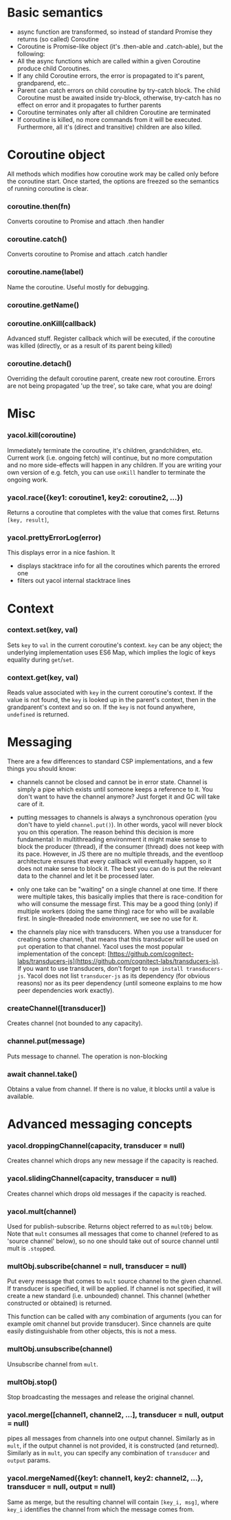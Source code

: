 # Basic semantics
- async function are transformed, so instead of standard Promise they returns (so called) Coroutine
- Coroutine is Promise-like object (it's .then-able and .catch-able), but the following:
- All the async functions which are called within a given Coroutine produce child Coroutines.
- If any child Coroutine errors, the error is propagated to it's parent, grandparend, etc..
- Parent can catch errors on child coroutine by try-catch block. The child Coroutine must be
  awaited inside try-block, otherwise, try-catch has no effect on error and it propagates to further
  parents
- Coroutine terminates only after all children Coroutine are terminated
- If coroutine is killed, no more commands from it will be executed. Furthermore, all it's (direct and transitive) children are also killed.

# Coroutine object

All methods which modifies how coroutine work may be called only before the coroutine start. Once started, the
options are freezed so the semantics of running coroutine is clear.

### coroutine.then(fn)
Converts coroutine to Promise and attach .then handler

### coroutine.catch()
Converts coroutine to Promise and attach .catch handler

### coroutine.name(label)
Name the coroutine. Useful mostly for debugging.

### coroutine.getName()

### coroutine.onKill(callback)
Advanced stuff. Register callback which will be executed, if the coroutine was killed (directly, or
as a result of its parent being killed)

### coroutine.detach()
Overriding the default coroutine parent, create new root coroutine. Errors are not being propagated
'up the tree', so take care, what you are doing!

# Misc

### yacol.kill(coroutine)
Immediately terminate the coroutine, it's children, grandchildren, etc. Current work (i.e. ongoing
fetch) will continue, but no more computation and no more side-effects will happen in any children.
If you are writing your own version of e.g. fetch, you can use `onKill` handler to terminate the
ongoing work.

### yacol.race({key1: coroutine1, key2: coroutine2, ...})
Returns a coroutine that completes with the value that comes first. Returns `[key, result]`,

### yacol.prettyErrorLog(error)
This displays error in a nice fashion. It
- displays stacktrace info for all the coroutines which parents the errored one
- filters out yacol internal stacktrace lines

# Context

### context.set(key, val)
Sets `key` to `val` in the current coroutine's context. `key` can be any object; the underlying
implementation uses ES6 Map, which implies the logic of keys equality during `get`/`set`.

### context.get(key, val)
Reads value associated with `key` in the current coroutine's context. If the value is not found, the
`key` is looked up in the parent's context, then in the grandparent's context and so on. If the `key` is
not found anywhere, `undefined` is returned.

# Messaging

There are a few differences to standard CSP implementations, and a few things you should know:
- channels cannot be closed and cannot be in error state. Channel is simply a pipe which exists
  until someone keeps a reference to it. You don't want to have the channel anymore? Just forget
  it and GC will take care of it.

- putting messages to channels is always a synchronous operation (you don't have to yield
  `channel.put()`). In other words, yacol will never block you on this operation. The reason behind
  this decision is more fundamental: In multithreading environment it might make sense to block the
  producer (thread), if the consumer (thread) does not keep with its pace. However, in JS there are
  no multiple threads, and the eventloop architecture ensures that every callback will eventually
  happen, so it does not make sense to block it. The best you can do is put the relevant data to the
  channel and let it be processed later.

- only one take can be "waiting" on a single channel at one time. If there were multiple takes, this
  basically implies that there is race-condition for who will consume the message first. This may be a
  good thing (only) if multiple workers (doing the same thing) race for who will be available first.
  In single-threaded node environment, we see no use for it.

- the channels play nice with transducers. When you use a transducer for creating some channel, that
  means that this transducer will be used on `put` operation to that channel. Yacol uses the most
  popular implementation of the concept:
  [https://github.com/cognitect-labs/transducers-js](https://github.com/cognitect-labs/transducers-js).
  If you want to use transducers, don't forget to `npm install transducers-js`. Yacol does not list
  `transducer-js` as its dependency (for obvious reasons) nor as its peer dependency (until someone
  explains to me how peer dependencies work exactly).

### createChannel([transducer])
Creates channel (not bounded to any capacity).

### channel.put(message)
Puts message to channel. The operation is non-blocking

### await channel.take()
Obtains a value from channel. If there is no value, it blocks until a value is available.

# Advanced messaging concepts

### yacol.droppingChannel(capacity, transducer = null)
Creates channel which drops any new message if the capacity is reached.

### yacol.slidingChannel(capacity, transducer = null)
Creates channel which drops old messages if the capacity is reached.

### yacol.mult(channel)
Used for publish-subscribe. Returns object referred to as `multObj` below. Note that `mult` consumes
all messages that come to channel (refered to as 'source channel' below), so no one should take out of
source channel until mult is `.stop`ped.

### multObj.subscribe(channel = null, transducer = null)
Put every message that comes to `mult` source channel to the given channel. If transducer is
specified, it will be applied. If channel is not specified, it will create a new standard (i.e. unbounded)
channel. This channel (whether constructed or obtained) is returned.

This function can be called with any combination of arguments (you can for example omit channel but
provide transducer). Since channels are quite easily distinguishable from other objects, this is not
a mess.

### multObj.unsubscribe(channel)
Unsubscribe channel from `mult`.

### multObj.stop()
Stop broadcasting the messages and release the original channel.

### yacol.merge([channel1, channel2, ...], transducer = null, output = null)
pipes all messages from channels into one output channel. Similarly as in `mult`, if the output channel is not
provided, it is constructed (and returned). Similarly as in `mult`, you can specify any combination of
`transducer` and `output` params.

### yacol.mergeNamed({key1: channel1, key2: channel2, ...}, transducer = null, output = null)
Same as merge, but the resulting channel will contain `[key_i, msg]`, where `key_i` identifies the
channel from which the message comes from.

